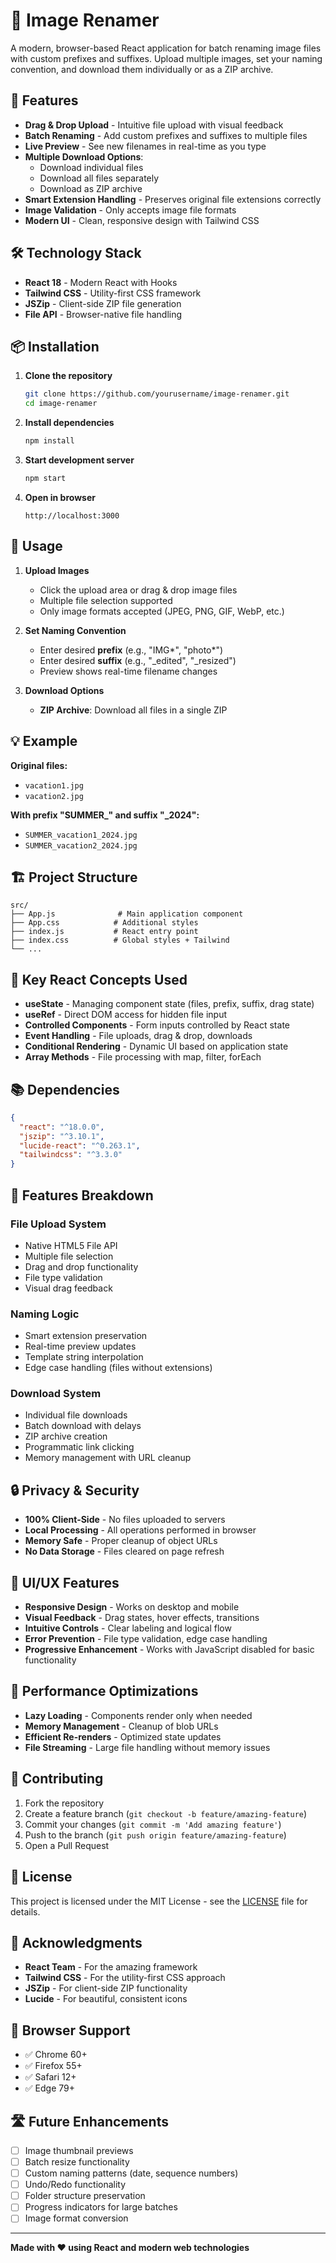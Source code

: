 # 📸 Image Renamer

A modern, browser-based React application for batch renaming image files with custom prefixes and suffixes. Upload multiple images, set your naming convention, and download them individually or as a ZIP archive.

## 🚀 Features

- **Drag & Drop Upload** - Intuitive file upload with visual feedback
- **Batch Renaming** - Add custom prefixes and suffixes to multiple files
- **Live Preview** - See new filenames in real-time as you type
- **Multiple Download Options**:
  - Download individual files
  - Download all files separately
  - Download as ZIP archive
- **Smart Extension Handling** - Preserves original file extensions correctly
- **Image Validation** - Only accepts image file formats
- **Modern UI** - Clean, responsive design with Tailwind CSS

## 🛠️ Technology Stack

- **React 18** - Modern React with Hooks
- **Tailwind CSS** - Utility-first CSS framework
- **JSZip** - Client-side ZIP file generation
- **File API** - Browser-native file handling

## 📦 Installation

1. **Clone the repository**

   ```bash
   git clone https://github.com/yourusername/image-renamer.git
   cd image-renamer
   ```

2. **Install dependencies**

   ```bash
   npm install
   ```

3. **Start development server**

   ```bash
   npm start
   ```

4. **Open in browser**
   ```
   http://localhost:3000
   ```

## 🎯 Usage

1. **Upload Images**

   - Click the upload area or drag & drop image files
   - Multiple file selection supported
   - Only image formats accepted (JPEG, PNG, GIF, WebP, etc.)

2. **Set Naming Convention**

   - Enter desired **prefix** (e.g., "IMG*", "photo*")
   - Enter desired **suffix** (e.g., "\_edited", "\_resized")
   - Preview shows real-time filename changes

3. **Download Options**
   - **ZIP Archive**: Download all files in a single ZIP

## 💡 Example

**Original files:**

- `vacation1.jpg`
- `vacation2.jpg`

**With prefix "SUMMER\_" and suffix "\_2024":**

- `SUMMER_vacation1_2024.jpg`
- `SUMMER_vacation2_2024.jpg`

## 🏗️ Project Structure

```
src/
├── App.js              # Main application component
├── App.css            # Additional styles
├── index.js           # React entry point
├── index.css          # Global styles + Tailwind
└── ...
```

## 🔧 Key React Concepts Used

- **useState** - Managing component state (files, prefix, suffix, drag state)
- **useRef** - Direct DOM access for hidden file input
- **Controlled Components** - Form inputs controlled by React state
- **Event Handling** - File uploads, drag & drop, downloads
- **Conditional Rendering** - Dynamic UI based on application state
- **Array Methods** - File processing with map, filter, forEach

## 📚 Dependencies

```json
{
  "react": "^18.0.0",
  "jszip": "^3.10.1",
  "lucide-react": "^0.263.1",
  "tailwindcss": "^3.3.0"
}
```

## 🌟 Features Breakdown

### File Upload System

- Native HTML5 File API
- Multiple file selection
- Drag and drop functionality
- File type validation
- Visual drag feedback

### Naming Logic

- Smart extension preservation
- Real-time preview updates
- Template string interpolation
- Edge case handling (files without extensions)

### Download System

- Individual file downloads
- Batch download with delays
- ZIP archive creation
- Programmatic link clicking
- Memory management with URL cleanup

## 🔒 Privacy & Security

- **100% Client-Side** - No files uploaded to servers
- **Local Processing** - All operations performed in browser
- **Memory Safe** - Proper cleanup of object URLs
- **No Data Storage** - Files cleared on page refresh

## 🎨 UI/UX Features

- **Responsive Design** - Works on desktop and mobile
- **Visual Feedback** - Drag states, hover effects, transitions
- **Intuitive Controls** - Clear labeling and logical flow
- **Error Prevention** - File type validation, edge case handling
- **Progressive Enhancement** - Works with JavaScript disabled for basic functionality

## 🚀 Performance Optimizations

- **Lazy Loading** - Components render only when needed
- **Memory Management** - Cleanup of blob URLs
- **Efficient Re-renders** - Optimized state updates
- **File Streaming** - Large file handling without memory issues

## 🤝 Contributing

1. Fork the repository
2. Create a feature branch (`git checkout -b feature/amazing-feature`)
3. Commit your changes (`git commit -m 'Add amazing feature'`)
4. Push to the branch (`git push origin feature/amazing-feature`)
5. Open a Pull Request

## 📄 License

This project is licensed under the MIT License - see the [LICENSE](LICENSE) file for details.

## 🙏 Acknowledgments

- **React Team** - For the amazing framework
- **Tailwind CSS** - For the utility-first CSS approach
- **JSZip** - For client-side ZIP functionality
- **Lucide** - For beautiful, consistent icons

## 📱 Browser Support

- ✅ Chrome 60+
- ✅ Firefox 55+
- ✅ Safari 12+
- ✅ Edge 79+

## 🛣️ Future Enhancements

- [ ] Image thumbnail previews
- [ ] Batch resize functionality
- [ ] Custom naming patterns (date, sequence numbers)
- [ ] Undo/Redo functionality
- [ ] Folder structure preservation
- [ ] Progress indicators for large batches
- [ ] Image format conversion

---

**Made with ❤️ using React and modern web technologies**
